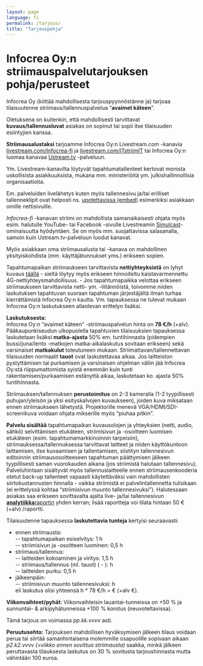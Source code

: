 ```yaml
---
layout: page
language: fi
permalink: /tarjous/
title: "Tarjouspohja"
---
```



Infocrea Oy:n striimauspalvelutarjouksen pohja/perusteet
========================================================

Infocrea Oy (kiittää mahdollisesta tarjouspyynnöstänne ja) tarjoaa tilaisuutenne striimaus/tallennuspalvelua “**avaimet käteen**”. 

Oletuksena on kuitenkin, että mahdollisesti tarvittavat **kuvaus/tallennusluvat** asiakas on sopinut tai sopii itse tilaisuuden esiintyjien kanssa.

**Striimausalustaksi** tarjoamme Infocrea Oy:n Livestream.com -kanavia [livestream.com/Infocrea-fi](http://livestream.com/Infocrea-fi) ja [livestream.com/ITstriimIT](http://livestream.com/ITstriimIT) tai Infocrea Oy:n luomaa kanavaa [Ustream.tv](http://Ustream.tv) -palveluun.

Ym. Livestream-kanavilta löytyvät tapahtumatallenteet kertovat monista uskollisista asiakkuuksista, mukana mm. ministeriöitä ym. julkishallinnollisia organisaatioita. 

Em. palveluiden livelähetys kuten myös tallennesivu ja/tai erilliset tallenneklipit ovat helposti ns. [upotettavissa (embed)](https://help.livestream.com/hc/en-us/articles/219100767-How-Do-I-Embed-My-Event-) esimerkiksi asiakkaan omille nettisivuille.

*Infocrea-fi* -kanavan striimi on mahdollista samanaikaisesti ohjata myös esim. halutulle YouTube- tai Facebook -sivulle  Livestreamin [Simulcast](https://livestream.com/blog/stream-live-multiple-destinations-simulcast)-ominaisuutta hyödyntäen. Se on myös mm. suojattavissa salasanalla, samoin kuin Ustream.tv-palveluun luodut kanavat. 

Myös asiakkaan oma striimausalusta tai -kanava on mahdollinen yksityiskohdista (mm. käyttäjätunnukset yms.) erikseen sopien.

Tapahtumapaikan striimaukseen tarvittavista **nettiyhteyksistä** on lyhyt kuvaus [täällä](http://infocrea.fi/nettiyhteys/) - sieltä löytyy myös erikseen hinnoiteltu kaistavarmennettu 4G-nettiyhteysmahdollisuus. - Jos tapahtumapaikka velottaa erikseen striimaukseen tarvittavista netti- ym. -liitännöistä, toivomme niiden laskutuksen tapahtuvan suoraan tapahtuman järjestäjältä ilman turhaa kierrättämistä Infocrea Oy:n kautta. Vm. tapauksessa ne tulevat mukaan Infocrea Oy:n laskutukseen allaolevan erittelyn lisäksi.  

**Laskutuksesta:**<br>
Infocrea Oy:n “avaimet käteen” -striimauspalvelun hinta on **78 €/h** (+alv). Pääkaupunkiseudun ulkopuolella tapahtuvien tilaisuuksien tapauksessa laskutetaan lisäksi **matka-ajasta** 50% em. tuntihinnasta (pidempien bussi/juna/lento -matkojen matka-aikalaskutus sovitaan erikseen) sekä varsinaiset **matkakulut** toteutuneen mukaan. Striimattavan/tallennettavan tilaisuuden normaalit **tauot** ovat laskutettavaa aikaa. Jos laitteiston pystyttämisen tai purkamisen ja varsinaisen ohjelman väliin jää Infocrea Oy:stä riippumattomista syistä enemmän kuin tunti rakentamisen/purkaamisen estänyttä aikaa, laskutetaan ko. ajasta 50% tuntihinnasta.

Striimauksen/tallennuksen **perustoimitus** on 2-3 kameralla (1-2 tyypillisesti puhujan/yleisön ja yksi esityskalvojen kuvaukseen), joiden kuva miksataan ennen striimaukseen lähetystä. Projektorille menevä VGA/HDMI/SDI-screenikuva voidaan ohjata mikserille myös “piuhaa pitkin”.

**Palvelu sisältää** tapahtumapaikan kuvausolojen ja yhteyksien (netti, audio, sähkö) selvittämisen etukäteen, striimisivun ja -osoitteen luomisen etukäteen (esim. tapahtumamarkkinoinnin tarpeisiin), striimauksessa/tallennuksessa tarvittavat laitteet ja niiden käyttökuntoon laittamisen, itse kuvaamisen ja tallentamisen, siistityn tallennesivun editoinnin striimausosoitteeseen tapahtuman päättymisen jälkeen tyypillisesti saman vuorokauden aikana (jos striimistä halutaan tallennesivu). Palveluhintaan sisältyvät myös tallennuslaitteelle ennen striimausenkooderia otetut back-up tallenteet vapaasti käytettäväksi vain mahdollisten siirtokustannusten hinnalla - vaikka striimistä ei palvelintallennetta tulisikaan (ei erittelyssä kohtaa “striimisivun muunto tallennesivuksi”). Halutessaan asiakas saa erikseen sovittavalta ajalta live- ja/tai tallennesivun [**analytiikka**raportin](https://help.livestream.com/hc/en-us/articles/224426428-Overview-What-Type-of-Data-Does-Livestream-Analytics-Provide-) yhden kerran; lisää raportteja voi tilata hintaan 50 € (+alv) /raportti.

Tilaisuutenne tapauksessa **laskutettavia tunteja** kertyisi seuraavasti:<br>
- ennen striimausta:<br>
-- tapahtumapaikan esiselvitys: 1 h<br>
-- striimisivun ja -osoitteen luominen: 0,5 h<br>
- striimaus/tallennus:<br>
-- laitteiden kokoaminen ja viritys: 1,5 h<br>
-- striimaus/tallennus (ml. tauot) ( - ):  h<br>
-- laitteiden purku: 0,5 h<br>
- jälkeenpäin:<br>
-- striimisivun muunto tallennesivuksi:  h<br>
eli laskutus olisi yhteensä  h * 78 €/h =  € (+alv  €).

**Viikonvaihteet/pyhät**: Viikonvaihteisin lauantai-tunneissa on +50 % ja sunnuntai- & arkipyhätunneissa +100 % korotus (neuvoteltavissa).

Tämä tarjous on voimassa *pp.kk.vvvv* asti. 

**Peruutusehto:** Tarjouksen mahdollisen hyväksymisen jälkeen tilaus voidaan perua tai siirtää samanhintaisena molemmille osapuolille sopivaan aikaan *p2.k2.vvvv (=viikko ennen sovittua striimausta)* saakka, minkä jälkeen peruttavasta tilauksesta laskutus on 30 % sovitusta tarjoushinnasta mutta vähintään 100 euroa. 